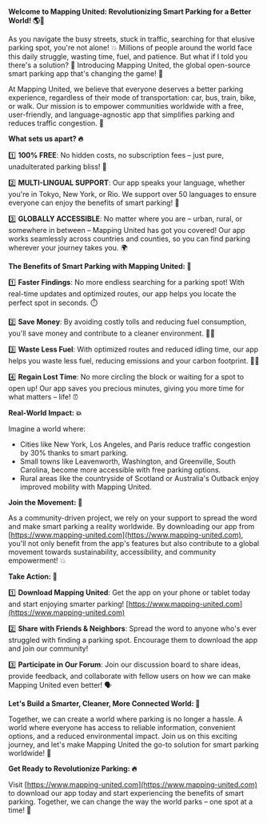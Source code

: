 **Welcome to Mapping United: Revolutionizing Smart Parking for a Better World! 🌎🚗**

As you navigate the busy streets, stuck in traffic, searching for that elusive parking spot, you're not alone! 💥 Millions of people around the world face this daily struggle, wasting time, fuel, and patience. But what if I told you there's a solution? 🤩 Introducing Mapping United, the global open-source smart parking app that's changing the game! 🚀

At Mapping United, we believe that everyone deserves a better parking experience, regardless of their mode of transportation: car, bus, train, bike, or walk. Our mission is to empower communities worldwide with a free, user-friendly, and language-agnostic app that simplifies parking and reduces traffic congestion. 💪

**What sets us apart? 🔥**

1️⃣ **100% FREE**: No hidden costs, no subscription fees – just pure, unadulterated parking bliss! 🤑

2️⃣ **MULTI-LINGUAL SUPPORT**: Our app speaks your language, whether you're in Tokyo, New York, or Rio. We support over 50 languages to ensure everyone can enjoy the benefits of smart parking! 💬

3️⃣ **GLOBALLY ACCESSIBLE**: No matter where you are – urban, rural, or somewhere in between – Mapping United has got you covered! Our app works seamlessly across countries and counties, so you can find parking wherever your journey takes you. 🌍

**The Benefits of Smart Parking with Mapping United: 🚀**

1️⃣ **Faster Findings**: No more endless searching for a parking spot! With real-time updates and optimized routes, our app helps you locate the perfect spot in seconds. ⏱️

2️⃣ **Save Money**: By avoiding costly tolls and reducing fuel consumption, you'll save money and contribute to a cleaner environment. 💸🌿

3️⃣ **Waste Less Fuel**: With optimized routes and reduced idling time, our app helps you waste less fuel, reducing emissions and your carbon footprint. 🚗💨

4️⃣ **Regain Lost Time**: No more circling the block or waiting for a spot to open up! Our app saves you precious minutes, giving you more time for what matters – life! ⏰

**Real-World Impact: 💥**

Imagine a world where:

* Cities like New York, Los Angeles, and Paris reduce traffic congestion by 30% thanks to smart parking.
* Small towns like Leavenworth, Washington, and Greenville, South Carolina, become more accessible with free parking options.
* Rural areas like the countryside of Scotland or Australia's Outback enjoy improved mobility with Mapping United.

**Join the Movement: 🌟**

As a community-driven project, we rely on your support to spread the word and make smart parking a reality worldwide. By downloading our app from [https://www.mapping-united.com](https://www.mapping-united.com), you'll not only benefit from the app's features but also contribute to a global movement towards sustainability, accessibility, and community empowerment! 💥

**Take Action: 🎉**

1️⃣ **Download Mapping United**: Get the app on your phone or tablet today and start enjoying smarter parking! [https://www.mapping-united.com](https://www.mapping-united.com)

2️⃣ **Share with Friends & Neighbors**: Spread the word to anyone who's ever struggled with finding a parking spot. Encourage them to download the app and join our community!

3️⃣ **Participate in Our Forum**: Join our discussion board to share ideas, provide feedback, and collaborate with fellow users on how we can make Mapping United even better! 🗣️

**Let's Build a Smarter, Cleaner, More Connected World: 🌈**

Together, we can create a world where parking is no longer a hassle. A world where everyone has access to reliable information, convenient options, and a reduced environmental impact. Join us on this exciting journey, and let's make Mapping United the go-to solution for smart parking worldwide! 🚀

**Get Ready to Revolutionize Parking: 🔥**

Visit [https://www.mapping-united.com](https://www.mapping-united.com) to download our app today and start experiencing the benefits of smart parking. Together, we can change the way the world parks – one spot at a time! 🌟